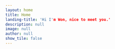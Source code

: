 ```yaml
---
layout: home
title: Home
landing-title: 'Hi I'm Won, nice to meet you.'
description: null
image: null
author: null
show_tile: false
---
```

